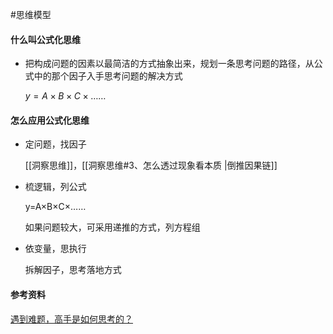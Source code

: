 #思维模型


####  什么叫公式化思维
- 把构成问题的因素以最简洁的方式抽象出来，规划一条思考问题的路径，从公式中的那个因子入手思考问题的解决方式

	$y=A×B×C×……$


####  怎么应用公式化思维

- 定问题，找因子

    [[洞察思维]]，[[洞察思维#3、怎么透过现象看本质 |倒推因果链]]

- 梳逻辑，列公式
	
	y=A×B×C×……

    如果问题较大，可采用递推的方式，列方程组

- 依变量，思执行

    拆解因子，思考落地方式

#### 参考资料

[遇到难题，高手是如何思考的？](https://zhuanlan.zhihu.com/p/264791278)